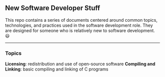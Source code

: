 ## New Software Developer Stuff

<in progress>

This repo contains a series of documents centered around common topics, technologies, and practices used in the software development role. They are designed for someone who is relatively new to software development. 😃

---

### Topics

**Licensing**: redistribution and use of open-source software
**Compiling and Linking**: basic compiling and linking of C programs
